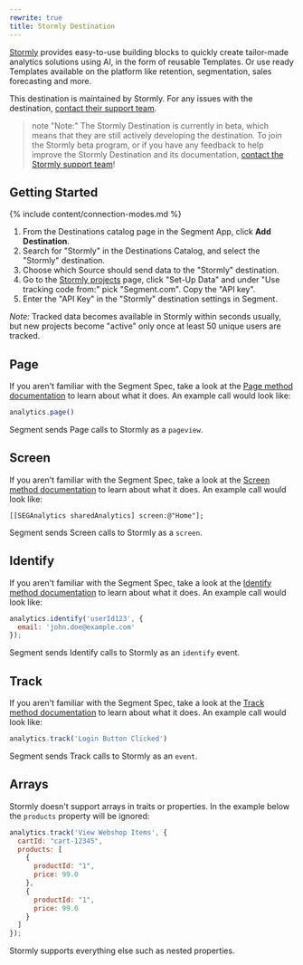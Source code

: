 ```yaml
---
rewrite: true
title: Stormly Destination
---
```


[Stormly](https://www.stormly.com/?utm_source=segmentio&utm_medium=docs&utm_campaign=partners) provides easy-to-use building blocks to quickly create tailor-made analytics solutions using AI, in the form of reusable Templates. Or use ready Templates available on the platform like retention, segmentation, sales forecasting and more.

This destination is maintained by Stormly. For any issues with the destination, [contact their support team](mailto:support@stormly.com).

> note "Note:"
> The Stormly Destination is currently in beta, which means that they are still actively developing the destination. To join the Stormly beta program, or if you have any feedback to help improve the Stormly Destination and its documentation, [contact the Stormly support team](mailto:support@stormly.com)!

## Getting Started

{% include content/connection-modes.md %} 

1. From the Destinations catalog page in the Segment App, click **Add Destination**.
2. Search for "Stormly" in the Destinations Catalog, and select the "Stormly" destination.
3. Choose which Source should send data to the "Stormly" destination.
4. Go to the [Stormly projects](https://www.stormly.com/projects) page, click "Set-Up Data" and under "Use tracking code from:" pick "Segment.com". Copy the "API key".
5. Enter the "API Key" in the "Stormly" destination settings in Segment.

_Note:_ Tracked data becomes available in Stormly within seconds usually, but new projects become "active" only once at least 50 unique users are tracked.

## Page

If you aren't familiar with the Segment Spec, take a look at the [Page method documentation](https://segment.com/docs/connections/spec/page/) to learn about what it does. An example call would look like:

```js
analytics.page()
```

Segment sends Page calls to Stormly as a `pageview`. 


## Screen

If you aren't familiar with the Segment Spec, take a look at the [Screen method documentation](https://segment.com/docs/connections/spec/screen/) to learn about what it does. An example call would look like:

```obj-c
[[SEGAnalytics sharedAnalytics] screen:@"Home"];
```

Segment sends Screen calls to Stormly as a `screen`. 


## Identify

If you aren't familiar with the Segment Spec, take a look at the [Identify method documentation](https://segment.com/docs/connections/spec/identify/) to learn about what it does. An example call would look like:

```js
analytics.identify('userId123', {
  email: 'john.doe@example.com'
});
```

Segment sends Identify calls to Stormly as an `identify` event.


## Track

If you aren't familiar with the Segment Spec, take a look at the [Track method documentation](https://segment.com/docs/connections/spec/track/) to learn about what it does. An example call would look like:

```js
analytics.track('Login Button Clicked')
```

Segment sends Track calls to Stormly as an `event`.

## Arrays

Stormly doesn't support arrays in traits or properties. In the example below the `products` property will be ignored:

```js
analytics.track('View Webshop Items', {
  cartId: "cart-12345",
  products: [
    {
      productId: "1",
      price: 99.0
    },
    {
      productId: "1",
      price: 99.0
    }
  ]
});
```

Stormly supports everything else such as nested properties.
